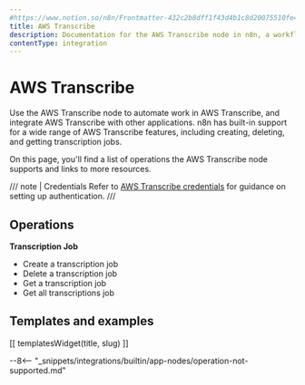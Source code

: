 ```yaml
---
#https://www.notion.so/n8n/Frontmatter-432c2b8dff1f43d4b1c8d20075510fe4
title: AWS Transcribe
description: Documentation for the AWS Transcribe node in n8n, a workflow automation platform. Includes details of operations and configuration, and links to examples and credentials information.
contentType: integration
---
```


# AWS Transcribe

Use the AWS Transcribe node to automate work in AWS Transcribe, and integrate AWS Transcribe with other applications. n8n has built-in support for a wide range of AWS Transcribe features, including creating, deleting, and getting transcription jobs.

On this page, you'll find a list of operations the AWS Transcribe node supports and links to more resources.

/// note | Credentials
Refer to [AWS Transcribe credentials](/integrations/builtin/credentials/aws/) for guidance on setting up authentication. 
///

## Operations

**Transcription Job**
- Create a transcription job
- Delete a transcription job
- Get a transcription job
- Get all transcriptions job

## Templates and examples

<!-- see https://www.notion.so/n8n/Pull-in-templates-for-the-integrations-pages-37c716837b804d30a33b47475f6e3780 -->
[[ templatesWidget(title, slug) ]]

--8<-- "_snippets/integrations/builtin/app-nodes/operation-not-supported.md"


